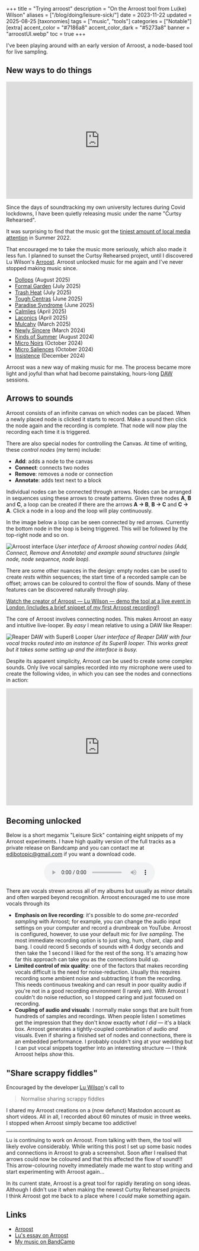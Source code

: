 +++
title = "Trying arroost"
description = "On the Arroost tool from Lu(ke) Wilson"
aliases = ["/blog/doing/leisure-sick/"]
date = 2023-11-22
updated = 2025-08-25
[taxonomies]
tags = ["music", "tools"]
categories = ["Notable"]
[extra]
accent_color = "#7186a8"
accent_color_dark = "#5273a8"
banner = "arroostUI.webp"
toc = true
+++

I've been playing around with an early version of Arroost, a node-based tool
for live sampling.

## New ways to do things

<iframe width="100%" height="315"
    src="https://www.youtube.com/embed/S3FayhhCjNo?si=BoWw9tHqKhInDquD"
    title="YouTube video player" frameborder="0" allow="accelerometer;
    autoplay; clipboard-write; encrypted-media; gyroscope;
    picture-in-picture; web-share" allowfullscreen></iframe>

Since the days of soundtracking my own university lectures during Covid lockdowns,
I have been quietly releasing music under the name "Curtsy Rehearsed".

It was surprising to find that the music got the [tiniest amount of local media
attention](https://www.echolive.ie/entertainment/whatson/arid-40902209.html)
in Summer 2022.

That encouraged me to take the music more seriously, which also made it less
fun. I planned to sunset the Curtsy Rehearsed project, until I discovered Lu
Wilson's [Arroost](https://arroost.com/). Arroost unlocked music for me again
and I've never stopped making music since.

- [Dollops](https://curtsyrehearsed.bandcamp.com/album/dollops) (August 2025)
- [Formal Garden](https://curtsyrehearsed.bandcamp.com/album/formal-garden) (July 2025)
- [Trash Heat](https://curtsyrehearsed.bandcamp.com/album/trash-heat) (July 2025)
- [Tough Centras](https://curtsyrehearsed.bandcamp.com/album/tough-centras) (June 2025)
- [Paradise Syndrome](https://curtsyrehearsed.bandcamp.com/album/paradise-syndrome-2) (June 2025)
- [Calmlies](https://curtsyrehearsed.bandcamp.com/album/calmlies) (April 2025)
- [Laconics](https://curtsyrehearsed.bandcamp.com/album/laconics) (April 2025)
- [Mulcahy](https://curtsyrehearsed.bandcamp.com/album/mulcahy) (March 2025)
- [Newly Sincere](https://curtsyrehearsed.bandcamp.com/album/newly-sincere) (March 2024)
- [Kinds of Summer](https://curtsyrehearsed.bandcamp.com/album/kinds-of-summer) (August 2024)
- [Micro Noirs](https://curtsyrehearsed.bandcamp.com/album/micro-noirs) (October 2024)
- [Micro Saliences](https://curtsyrehearsed.bandcamp.com/album/micro-saliences) (October 2024)
- [Insistence](https://curtsyrehearsed.bandcamp.com/album/insistence) (December 2024)

Arroost was a new way of making music for me.
The process became more light and joyful than what had become painstaking, hours-long
[DAW](https://en.wikipedia.org/wiki/Digital_audio_workstation) sessions.

## Arrows to sounds

Arroost consists of an infinite canvas on which nodes can be placed.
When a newly placed node is clicked it starts to record.
Make a sound then click the node again and the recording is complete.
That node will now play the recording each time it is triggered.

There are also special nodes for controlling the Canvas.
At time of writing, these _control nodes_ (my term) include:

- **Add**: adds a node to the canvas
- **Connect**: connects two nodes
- **Remove**: removes a node or connection
- **Annotate**: adds text next to a block

Individual nodes can be connected through arrows.
Nodes can be arranged in sequences using these arrows to create patterns.
Given three nodes **A**, **B** and **C**, a loop can be created if there
are the arrows **A → B**, **B → C** and **C → A**.
Click a node in a loop and the loop will play continuously.

In the image below a loop can be seen connected by red arrows.
Currently the bottom node in the loop is being triggered.
This will be followed by the top-right node and so on.

![Arroost interface](/figs/arroostUI.webp "UI of Arroost") *User interface of Arroost showing control nodes (Add, Connect, Remove and Annotate) and example sound structures (single node, node sequence, node loop).*

There are some other nuances in the design:
empty nodes can be used to create _rests_ within sequences;
the start time of a recorded sample can be offset;
arrows can be coloured to control the flow of sounds.
Many of these features can be discovered naturally through play.

[Watch the creator of Arroost — Lu Wilson — demo the tool at a live
event in London (includes a brief snippet of my first Arroost recording!)](https://www.youtube.com/watch?v=cF2OF75ivZM) 

The core of Arroost involves connecting nodes.
This makes Arroost an easy and intuitive live-looper.
By _easy_ I mean relative to using a DAW like Reaper:

![Reaper DAW with Super8 Looper](/figs/super8.webp "UI of Reaper with Super8") *User interface of Reaper DAW with four vocal tracks routed into an instance of its Super8 looper. This works great but it takes some setting up and the interface is busy.*

Despite its apparent simplicity, Arroost can be used to create
some complex sounds.
Only live vocal samples recorded into my microphone were used to
create the following video, in which you can see the nodes and
connections in action:

<iframe width="100%" height="315"
    src="https://www.youtube.com/embed/g_tYFdUn3G4?si=t2v4UdP_IrFdtY9d"
    title="YouTube video player" frameborder="0" allow="accelerometer;
    autoplay; clipboard-write; encrypted-media; gyroscope;
    picture-in-picture; web-share" allowfullscreen></iframe>

## Becoming unlocked

Below is a short megamix "Leisure Sick" containing eight snippets of my Arroost
experiments.
I have high quality version of the full tracks as a private release on Bandcamp
and you can contact me at [edibotopic@gmail.com](mailto:edibotopic@gmail.com)
if you want a download code.

<div style="text-align: center">
    <audio controls>
      <source src="/audio/arroost_megamix_192.ogg" type="audio/ogg">
      <source src="/audio/arroost_megamix_320.mp3" type="audio/mpeg">
    Your browser does not support this audio.
    </audio>
</div>

There are vocals strewn across all of my albums but usually
as minor details and often warped beyond recognition.
Arroost encouraged me to use more vocals through its

- **Emphasis on live recording**: it's possible to do some
_pre-recorded sampling_ with Arroost; for example, you can
change the audio input settings on your computer and 
record a drumbreak on YouTube.
Arroost is configured, however, to use your default mic for _live
sampling_.
The most immediate recording option is to just sing, hum, chant, clap and bang.
I could record 5 seconds of sounds with 4 dodgy seconds and then 
take the 1 second I liked for the rest of the song.
It's amazing how far this approach can take you as the connections build up.
- **Limited control of mix quality**: one of the factors that makes 
recording vocals difficult is the need for noise-reduction.
Usually this requires recording some ambient noise and subtracting it
from the recording.
This needs continuous tweaking and can result in poor quality audio if
you're not in a good recording environment (I rarely am).
With Arroost I couldn't do noise reduction, so I stopped caring and
just focused on recording.
- **Coupling of audio and visuals**: I normally make songs that are built
from hundreds of samples and recordings.
When people listen I sometimes get the impression that they
don't know exactly _what I did_ — it's a black box.
Arroost generates a tightly-coupled combination of audio _and_ visuals.
Even if sharing a finished set of nodes and connections, there is
an embedded performance.
I probably couldn't sing at your wedding but I can put vocal snippets
together into an interesting structure — I think Arroost helps _show_ this.

## "Share scrappy fiddles"

Encouraged by the developer [Lu Wilson](https://www.todepond.com/)'s call to 

> Normalise sharing scrappy fiddles

I shared my Arroost creations on a (now defunct) Mastodon account as short videos.
All in all, I recorded about 60 minutes of music in three weeks.
I stopped when Arroost simply became too addictive!

---

Lu is continuing to work on Arroost.
From talking with them, the tool will likely evolve considerably.
While writing this post I set up some basic nodes and connections in
Arroost to grab a screenshot.
Soon after I realised that arrows could now be coloured and that
this affected the flow of sound!!!
This arrow-colouring novelty immediately made me want to stop writing
and start experimenting with Arroost again...

In its current state, Arroost is a great tool for rapidly iterating on song
ideas.
Although I didn't use it when making the
newest Curtsy Rehearsed projects
I think Arroost got me back to a place where I _could_ make something again.

## Links

- [Arroost](https://arroost.com/)
- [Lu's essay on Arroost](https://www.todepond.com/report/arroost/)
- [My music on BandCamp](https://curtsyrehearsed.bandcamp.com/) 
